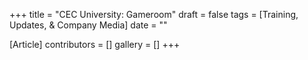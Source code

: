 +++
title = "CEC University: Gameroom"
draft = false
tags = [Training, Updates, & Company Media]
date = ""

[Article]
contributors = []
gallery = []
+++